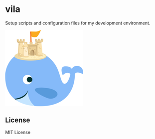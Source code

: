 vila
====

Setup scripts and configuration files for my development environment.

![Vila project logo](vila-project-logo.png "Vila project")

License
-------
MIT License
